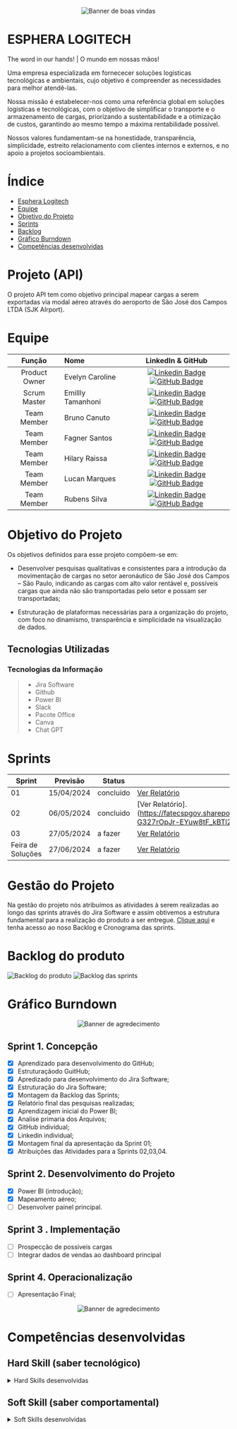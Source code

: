 <!-- ## Ola, somos a Esphera Logitech, muito prazer! :sparkles: -->
<p align="center">
<img alt="Banner de boas vindas" src="./Bunner02.png" />
</p>

# ESPHERA LOGITECH
The word in our hands! | O mundo em nossas mãos!

Uma empresa especializada em fornececer soluções logísticas tecnológicas e ambientais, cujo objetivo é compreender as necessidades para melhor atendê-las. 

Nossa missão é estabelecer-nos como uma referência global em soluções logísticas e tecnológicas, com o objetivo de simplificar o transporte e o armazenamento de cargas, priorizando a sustentabilidade e a otimização de custos, garantindo ao mesmo tempo a máxima rentabilidade possível.

Nossos valores fundamentam-se na honestidade, transparência, simplicidade, estreito relacionamento com clientes internos e externos, e no apoio a projetos socioambientais.

# Índice

* [Esphera Logitech](#esphera-logitech)
* [Equipe](#equipe)
* [Objetivo do Projeto](#objetivo-do-projeto)
* [Sprints](#sprints)
* [Backlog](#backlog-do-produto)
* [Gráfico Burndown](#gráfico-burndown)
* [Competências desenvolvidas](#competências-desenvolvidas)


# Projeto (API) 
O projeto API tem como objetivo principal mapear cargas a serem exportadas via modal aéreo através do aeroporto de São José dos Campos LTDA (SJK AIrport).

# Equipe
|    Função     | Nome                                  |                                                                                                                                                      LinkedIn & GitHub                                                                                                                                                      |
| :-----------: | :------------------------------------ | :-------------------------------------------------------------------------------------------------------------------------------------------------------------------------------------------------------------------------------------------------------------------------------------------------------------------------: |
| Product Owner |   Evelyn Caroline        |     [![Linkedin Badge](https://img.shields.io/badge/Linkedin-blue?style=flat-square&logo=Linkedin&logoColor=white)](https://www.linkedin.com/in/evelyn-caroline-2066662b2/?trk=opento_sprofile_goalscard) [![GitHub Badge](https://img.shields.io/badge/GitHub-111217?style=flat-square&logo=github&logoColor=white)](https://github.com/evelyncaroline01)            |
| Scrum Master  | Emillly Tamanhoni |      [![Linkedin Badge](https://img.shields.io/badge/Linkedin-blue?style=flat-square&logo=Linkedin&logoColor=white)](https://www.linkedin.com/in/emilly-tamanhoni-1b1ba2294/?utm_source=share&utm_campaign=share_via&utm_content=profile&utm_medium=android_app) [![GitHub Badge](https://img.shields.io/badge/GitHub-111217?style=flat-square&logo=github&logoColor=white)](https://github.com/emillytamanhoni)  |
| Team Member   | Bruno Canuto              |         [![Linkedin Badge](https://img.shields.io/badge/Linkedin-blue?style=flat-square&logo=Linkedin&logoColor=white)](https://www.linkedin.com/in/bruno-canuto-746944291/?trk=opento_sprofile_topcard/) [![GitHub Badge](https://img.shields.io/badge/GitHub-111217?style=flat-square&logo=github&logoColor=white)](https://github.com/BrunoCanuto01)        |
|  Team Member  | Fagner Santos                 |   [![Linkedin Badge](https://img.shields.io/badge/Linkedin-blue?style=flat-square&logo=Linkedin&logoColor=white)](https://www.linkedin.com/in/fagner-santos-7669572b8?) [![GitHub Badge](https://img.shields.io/badge/GitHub-111217?style=flat-square&logo=github&logoColor=white)](https://github.com/FagPSantos/FagPSantos)   |
|  Team Member  | Hilary Raissa                 |   [![Linkedin Badge](https://img.shields.io/badge/Linkedin-blue?style=flat-square&logo=Linkedin&logoColor=white)](https://www.linkedin.com/in/hilary-r-267734286/?utm_source=share&utm_campaign=share_via&utm_content=profile&utm_medium=android_app) [![GitHub Badge](https://img.shields.io/badge/GitHub-111217?style=flat-square&logo=github&logoColor=white)](https://github.com/hilary-10)   |
|  Team Member  | Lucan Marques      |           [![Linkedin Badge](https://img.shields.io/badge/Linkedin-blue?style=flat-square&logo=Linkedin&logoColor=white)](https://www.linkedin.com/in/lucan-marques-5a94294b/) [![GitHub Badge](https://img.shields.io/badge/GitHub-111217?style=flat-square&logo=github&logoColor=white)](https://github.com/LucanMarques89)          |
|  Team Member  | Rubens Silva       |           [![Linkedin Badge](https://img.shields.io/badge/Linkedin-blue?style=flat-square&logo=Linkedin&logoColor=white)](https://www.linkedin.com/in/rubens-filho-53b92a1a1?)   [![GitHub Badge](https://img.shields.io/badge/GitHub-111217?style=flat-square&logo=github&logoColor=white)](https://github.com/Rubensfatec31)          |

# Objetivo do Projeto
Os objetivos definidos para esse projeto compõem-se em: 

* Desenvolver pesquisas qualitativas e consistentes para a introdução da movimentação de cargas no setor aeronáutico de São José dos Campos – São Paulo, indicando as cargas com alto valor rentável e, possíveis cargas que ainda não são transportadas pelo setor e possam ser transportadas;

* Estruturação de plataformas necessárias para a organização do projeto, com foco no dinamismo, transparência e simplicidade na visualização de dados.

## Tecnologias Utilizadas

 ### Tecnologias da Informação
 > * Jira Software
 > * Github
 > * Power BI
 > * Slack
 > * Pacote Office
>  * Canva
>  * Chat GPT
  


# Sprints

Sprint | Previsão | Status| Histórico|
|------|--------|------|--------|
|01| 15/04/2024 | concluído | [Ver Relatório](https://docs.google.com/document/d/1AmRol6xZsHtZ5m1bv4k6zb7-HmuuqM6j/edit?usp=drivesdk&ouid=105246158924921560733&rtpof=true&sd=true) 
|02| 06/05/2024 | concluido|[Ver Relatório].(https://fatecspgov.sharepoint.com/:w:/s/Grupodarealizaodoprojeto/EZj-G327rOpJr-EYuw8tF_kBTl28L1Rs4SvxENllQJuBZQ
|03| 27/05/2024 |a fazer |[Ver Relatório](https://fatecsjc-prd.azurewebsites.net/downloads/estagio/modelo_relatorio_estagio_gpi.docx) |
|Feira de Soluções| 27/06/2024 |a fazer |[Ver Relatório](https://fatecsjc-prd.azurewebsites.net/downloads/estagio/modelo_relatorio_estagio_gpi.docx) | 

# Gestão do Projeto

Na gestão do projeto nós atribuímos as atividades à serem realizadas ao longo das sprints através do Jira Software e assim obtivemos a estrutura fundamental para a realização do produto a ser entregue.
 [Clique aqui](https://evelyncaroline.atlassian.net/jira/software/projects/EL/boards/1/backlog?selectedIssue=EL-50) e tenha acesso ao noso Backlog e Cronograma das sprints.

# Backlog do produto

<!-- ## Backlof do produto! :sparkles: -->
<img alt="Backlog do produto" src="./quebacklog do produto Sprint 2_20240504_172118_0000.pdf" />
  <img alt="Backlog das sprints" src="./Backlog das sprints.jpg" />
</p>

# Gráfico Burndown

<!-- ## Obrigado por acessar noso GitHub! :sparkles: -->
<p align="center">
<img alt="Banner de agredecimento" src="./Grafico Burndown.jpeg" />
</p>




## Sprint 1. Concepção
- [x] Aprendizado para desenvolvimento do GitHub;
- [x] Estruturaçãodo GuitHub;
- [x] Apredizado para desenvolvimento do Jira Software;
- [x] Estruturação do Jira Software;
- [x] Montagem da Backlog das Sprints;
- [x] Relatório final das pesquisas realizadas;
- [x] Aprendizagem inicial do Power BI;
- [x] Analise primaria dos Arquivos;
- [x] GitHub individual;
- [x] Linkedin individual;
- [x] Montagem final da apresentação da Sprint 01;
- [x] Atribuições das Atividades para a Sprints 02,03,04.

## Sprint 2. Desenvolvimento do Projeto
- [x] Power BI (introdução);
- [x] Mapeamento aéreo;
- [ ] Desenvolver painel principal.    
      
## Sprint 3 . Implementação
- [ ] Prospecção de possíveis cargas 
- [ ] Integrar dados de vendas ao dashboard principal
      
## Sprint 4. Operacionalização
- [ ] Apresentação Final;
  

<!-- ## Obrigado por acessar noso GitHub! :sparkles: -->
<p align="center">
<img alt="Banner de agredecimento" src="./Esphera Logitech (1280 x 640).png" />
</p>


# Competências desenvolvidas

## Hard Skill (saber tecnológico)
<details>
<summary>Hard Skills desenvolvidas</summary>
  
| Tecnologia/Metodologia | Classificação |
| ---------------------- | ------------- |
| GitHub | ★ ★ ★ ★ ★ ★ ★ ☆ ☆ ☆ |
| Gestão de Projetos | ★ ★ ★ ★ ★ ★ ☆ ☆ ☆ ☆ |
| Scrum Master | ★ ★ ★ ★ ★ ★ ★ ☆ ☆ ☆ |
| Prodct Owner | ★ ★ ★ ★ ★ ★ ★ ☆ ☆ ☆ |
| Markdown | ★ ★ ★ ★ ★ ★ ★ ☆ ☆ ☆ |
| Git Projects | ★ ★ ★ ★ ★ ★ ★ ☆ ☆ ☆ |
 
</details>

## Soft Skill (saber comportamental)
<details>
<summary>Soft Skills desenvolvidas</summary>

| Habilidades | Classificação |
| ---------------------- | ------------- |
| Colaboração | ★ ★ ★ ★ ★ ★ ★ ★ ☆ ☆ |
| Proatividade| ★ ★ ★ ★ ★ ★ ★ ☆ ☆ ☆ |
| Pensamento Crítico | ★ ★ ★ ★ ★ ★ ★ ★ ★ ☆ |
| Gerenciamento de Tempo | ★ ★ ★ ★ ★ ★ ★ ★ ★ ☆ |
| Adaptabilidade | ★ ★ ★ ★ ★ ★ ★ ★ ★ ★ |
| Resiliência | ★ ★ ★ ★ ★ ★ ★ ★ ★ ★ |

</details>



